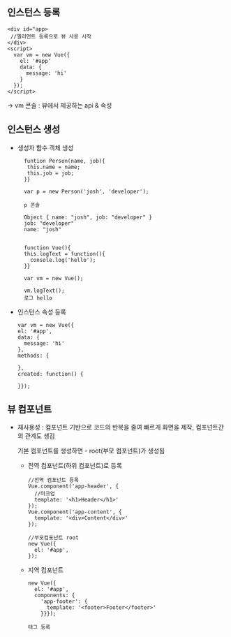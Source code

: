 ## 인스턴스 등록

    <div id="app>
     //엘리먼트 등록으로 뷰 사용 시작
    </div>
    <script>
      var vm = new Vue({
        el: '#app'
        data: {
          message: 'hi'
        }
      });
    </script>

-> vm 콘솔 : 뷰에서 제공하는 api & 속성

## 인스턴스 생성

- 생성자 함수 객체 생성

        funtion Person(name, job){
         this.name = name;
         this.job = job;
        }}
        
        var p = new Person('josh', 'developer');
        
        p 콘솔
        
        Object { name: "josh", job: "developer" }
        job: "developer"
        name: "josh"
      
      
        function Vue(){
        this.logText = function(){
          console.log('hello');
        }}
      
        var vm = new Vue();
      
        vm.logText();
        로그 hello

- 인스턴스 속성 등록

      var vm = new Vue({
      el: '#app',
      data: {
        message: 'hi'
      },
      methods: {
    
      },
      created: function() {
    
      }});

## 뷰 컴포넌트

- 재사용성 : 컴포넌트 기반으로 코드의 반복을 줄여 빠르게 화면을 제작, 컴포넌트간의 관계도 생김

  기본 컴포넌트를 생성하면 - root(부모 컴포넌트)가 생성됨

  - 전역 컴포넌트(하위 컴포넌트)로 등록
    
      <!-- #app인스턴스 -->
      <div id="app">
        <app-header></app-header>
        <app-content></app-content>
      </div>
  
        //전역 컴포넌트 등록
        Vue.component('app-header', {
          //마크업
          template: '<h1>Header</h1>'
        });
        Vue.component('app-content', {
          template: '<div>Content</div>'
        });
    
        //부모컴포넌트 root
        new Vue({
          el: '#app',
        });

  - 지역 컴포넌트

        new Vue({
          el: '#app',
          components: {
            'app-footer': {
              template: '<footer>Footer</footer>'
            }}});

        태그 등록
